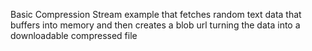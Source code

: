 Basic Compression Stream example that fetches random text data that buffers into memory and then creates a blob url turning the data into a downloadable compressed file
